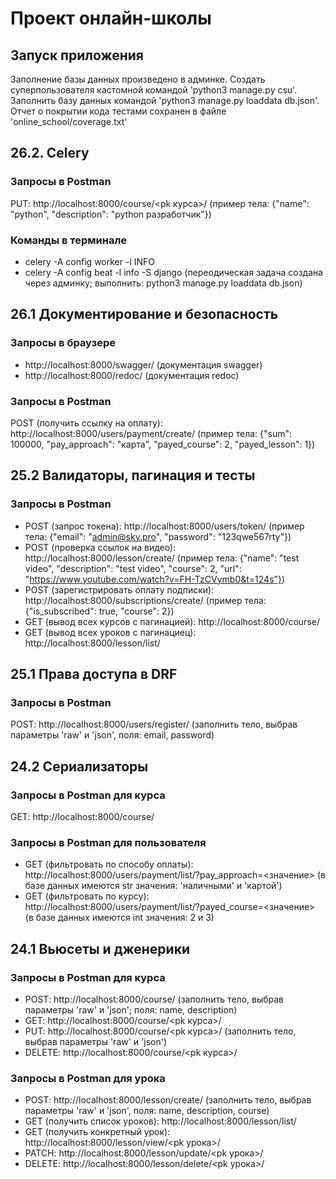 # Проект онлайн-школы

## Запуск приложения
Заполнение базы данных произведено в админке.
Создать суперпользователя кастомной командой 'python3 manage.py csu'.
Заполнить базу данных командой 'python3 manage.py loaddata db.json'.
Отчет о покрытии кода тестами сохранен в файле 'online_school/coverage.txt'

## 26.2. Celery
### Запросы в Postman
PUT: http://localhost:8000/course/<pk курса>/ (пример тела: {"name": "python", "description": "python разработчик"})
### Команды в терминале
- celery -A config worker -l INFO
- celery -A config beat -l info -S django (переодическая задача создана через админку; выполнить: python3 manage.py loaddata db.json)

## 26.1 Документирование и безопасность
### Запросы в браузере
- http://localhost:8000/swagger/ (документация swagger)
- http://localhost:8000/redoc/ (документация redoc)
### Запросы в Postman
POST (получить ссылку на оплату): http://localhost:8000/users/payment/create/ (пример тела: {"sum": 100000, "pay_approach": "карта", "payed_course": 2, "payed_lesson": 1})

## 25.2 Валидаторы, пагинация и тесты
### Запросы в Postman
- POST (запрос токена): http://localhost:8000/users/token/ (пример тела: {"email": "admin@sky.pro", "password": "123qwe567rty"})
- POST (проверка ссылок на видео): http://localhost:8000/lesson/create/ (пример тела: {"name": "test video", "description": "test video", "course": 2, "url": "https://www.youtube.com/watch?v=FH-TzCVymb0&t=124s"})
- POST (зарегистрировать оплату подписки): http://localhost:8000/subscriptions/create/ (пример тела: {"is_subscribed": true, "course": 2})
- GET (вывод всех курсов с пагинацией): http://localhost:8000/course/
- GET (вывод всех уроков с пагинациец): http://localhost:8000/lesson/list/ 

## 25.1 Права доступа в DRF
### Запросы в Postman
POST: http://localhost:8000/users/register/ (заполнить тело, выбрав параметры 'raw' и 'json', поля: email, password)

## 24.2 Сериализаторы
### Запросы в Postman для курса
GET: http://localhost:8000/course/

### Запросы в Postman для пользователя
- GET (фильтровать по способу оплаты): http://localhost:8000/users/payment/list/?pay_approach=<значение> (в базе данных имеются str значения: 'наличными' и 'картой')
- GET (фильтровать по курсу): http://localhost:8000/users/payment/list/?payed_course=<значение> (в базе данных имеются int значения: 2 и 3)

## 24.1 Вьюсеты и дженерики
### Запросы в Postman для курса
- POST: http://localhost:8000/course/ (заполнить тело, выбрав параметры 'raw' и 'json'; поля: name, description)
- GET: http://localhost:8000/course/<pk курса>/
- PUT: http://localhost:8000/course/<pk курса>/ (заполнить тело, выбрав параметры 'raw' и 'json')
- DELETE: http://localhost:8000/course/<pk курса>/

### Запросы в Postman для урока
- POST: http://localhost:8000/lesson/create/ (заполнить тело, выбрав параметры 'raw' и 'json', поля: name, description, course)
- GET (получить список уроков): http://localhost:8000/lesson/list/ 
- GET (получить конкретный урок): http://localhost:8000/lesson/view/<pk урока>/
- PATCH: http://localhost:8000/lesson/update/<pk урока>/
- DELETE: http://localhost:8000/lesson/delete/<pk урока>/
